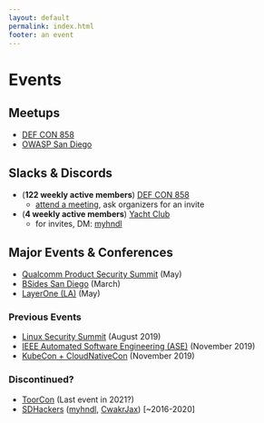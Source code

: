 ```yaml
---
layout: default
permalink: index.html
footer: an event
---
```


# Events

## Meetups

* [DEF CON 858](https://www.dc858.org/)
* [OWASP San Diego](https://www.owasp.org/index.php/SanDiego)

## Slacks & Discords
* (**122 weekly active members**) [DEF CON 858](https://defconsd.slack.com)
  * [attend a meeting](https://www.dc858.org/), ask organizers for an invite
* (**4 weekly active members**) [Yacht Club](https://sd1337.slack.com)
  * for invites, DM: [myhndl](https://twitter.com/myhndl)

## Major Events & Conferences
* [Qualcomm Product Security Summit](https://www.qualcomm.com/company/product-security/resources) (May)
* [BSides San Diego](http://www.bsidessd.org/) (March)
* [LayerOne (LA)](https://www.layerone.org/) (May)

### Previous Events
* [Linux Security Summit](http://blog.namei.org/2019/05/21/linux-security-summit-2019-north-america-cfp-oss-early-bird-registration/) (August 2019)
* [IEEE Automated Software Engineering (ASE)](https://2019.ase-conferences.org/home) (November 2019)
* [KubeCon + CloudNativeCon](https://events.linuxfoundation.org/events/kubecon-cloudnativecon-north-america-2019/) (November 2019)

### Discontinued?
* [ToorCon](https://sandiego.toorcon.net/) (Last event in 2021?)
* [SDHackers](https://sdhackers.slack.com) ([myhndl](https://twitter.com/myhndl), [CwakrJax](https://twitter.com/@CwakrJax)) [~2016-2020]
